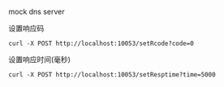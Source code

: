mock dns server


设置响应码
```
curl -X POST http://localhost:10053/setRcode?code=0
```

设置响应时间(毫秒)
```
curl -X POST http://localhost:10053/setResptime?time=5000
```